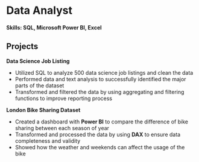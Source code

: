 # Data Analyst

#### Skills: SQL, Microsoft Power BI, Excel

## Projects

**Data Science Job Listing**
- Utilized SQL to analyze 500 data science job listings and clean the data
- Performed data and text analysis to successfully identified the major parts of the dataset
- Transformed and filtered the data by using aggregating and filtering functions to improve reporting process

**London Bike Sharing Dataset**
- Created a dashboard with **Power BI** to compare the difference of bike sharing between each season of year
- Transformed and processed the data by using **DAX** to ensure data completeness and validity
- Showed how the weather and weekends can affect the usage of the bike
